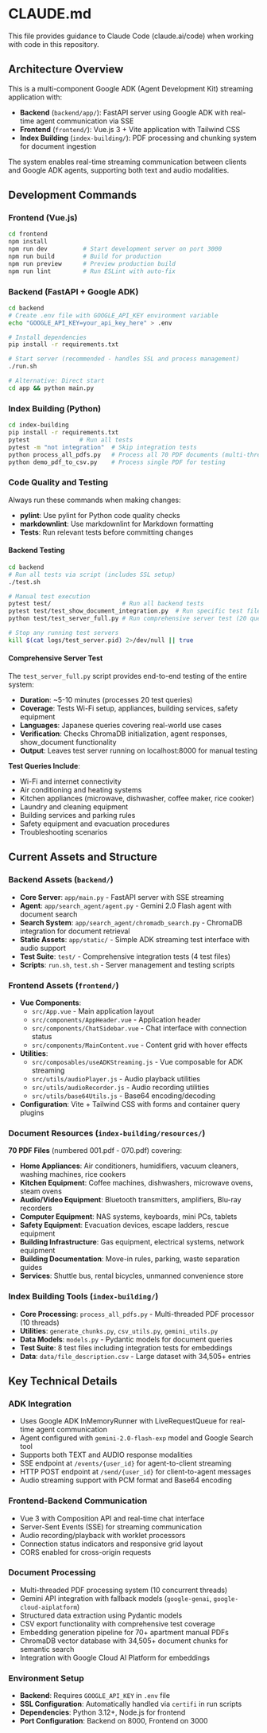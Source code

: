 # CLAUDE.md

This file provides guidance to Claude Code (claude.ai/code) when working with code in this repository.

## Architecture Overview

This is a multi-component Google ADK (Agent Development Kit) streaming application with:

- **Backend** (`backend/app/`): FastAPI server using Google ADK with real-time agent communication via SSE
- **Frontend** (`frontend/`): Vue.js 3 + Vite application with Tailwind CSS
- **Index Building** (`index-building/`): PDF processing and chunking system for document ingestion

The system enables real-time streaming communication between clients and Google ADK agents, supporting both text and audio modalities.

## Development Commands

### Frontend (Vue.js)

```bash
cd frontend
npm install
npm run dev          # Start development server on port 3000
npm run build        # Build for production
npm run preview      # Preview production build
npm run lint         # Run ESLint with auto-fix
```

### Backend (FastAPI + Google ADK)

```bash
cd backend
# Create .env file with GOOGLE_API_KEY environment variable
echo "GOOGLE_API_KEY=your_api_key_here" > .env

# Install dependencies
pip install -r requirements.txt

# Start server (recommended - handles SSL and process management)
./run.sh

# Alternative: Direct start
cd app && python main.py
```

### Index Building (Python)

```bash
cd index-building
pip install -r requirements.txt
pytest              # Run all tests
pytest -m "not integration"  # Skip integration tests
python process_all_pdfs.py   # Process all 70 PDF documents (multi-threaded)
python demo_pdf_to_csv.py    # Process single PDF for testing
```

### Code Quality and Testing

Always run these commands when making changes:

- **pylint**: Use pylint for Python code quality checks
- **markdownlint**: Use markdownlint for Markdown formatting
- **Tests**: Run relevant tests before committing changes

#### Backend Testing

```bash
cd backend
# Run all tests via script (includes SSL setup)
./test.sh

# Manual test execution
pytest test/                    # Run all backend tests
pytest test/test_show_document_integration.py  # Run specific test file
python test/test_server_full.py # Run comprehensive server test (20 queries)

# Stop any running test servers
kill $(cat logs/test_server.pid) 2>/dev/null || true
```

#### Comprehensive Server Test

The `test_server_full.py` script provides end-to-end testing of the entire system:

- **Duration**: ~5-10 minutes (processes 20 test queries)
- **Coverage**: Tests Wi-Fi setup, appliances, building services, safety equipment
- **Languages**: Japanese queries covering real-world use cases
- **Verification**: Checks ChromaDB initialization, agent responses, show_document functionality
- **Output**: Leaves test server running on localhost:8000 for manual testing

**Test Queries Include**:

- Wi-Fi and internet connectivity
- Air conditioning and heating systems  
- Kitchen appliances (microwave, dishwasher, coffee maker, rice cooker)
- Laundry and cleaning equipment
- Building services and parking rules
- Safety equipment and evacuation procedures
- Troubleshooting scenarios

## Current Assets and Structure

### Backend Assets (`backend/`)

- **Core Server**: `app/main.py` - FastAPI server with SSE streaming
- **Agent**: `app/search_agent/agent.py` - Gemini 2.0 Flash agent with document search
- **Search System**: `app/search_agent/chromadb_search.py` - ChromaDB integration for document retrieval
- **Static Assets**: `app/static/` - Simple ADK streaming test interface with audio support
- **Test Suite**: `test/` - Comprehensive integration tests (4 test files)
- **Scripts**: `run.sh`, `test.sh` - Server management and testing scripts

### Frontend Assets (`frontend/`)

- **Vue Components**:
  - `src/App.vue` - Main application layout
  - `src/components/AppHeader.vue` - Application header
  - `src/components/ChatSidebar.vue` - Chat interface with connection status
  - `src/components/MainContent.vue` - Content grid with hover effects
- **Utilities**:
  - `src/composables/useADKStreaming.js` - Vue composable for ADK streaming
  - `src/utils/audioPlayer.js` - Audio playback utilities
  - `src/utils/audioRecorder.js` - Audio recording utilities
  - `src/utils/base64Utils.js` - Base64 encoding/decoding
- **Configuration**: Vite + Tailwind CSS with forms and container query plugins

### Document Resources (`index-building/resources/`)

**70 PDF Files** (numbered 001.pdf - 070.pdf) covering:

- **Home Appliances**: Air conditioners, humidifiers, vacuum cleaners, washing machines, rice cookers
- **Kitchen Equipment**: Coffee machines, dishwashers, microwave ovens, steam ovens
- **Audio/Video Equipment**: Bluetooth transmitters, amplifiers, Blu-ray recorders
- **Computer Equipment**: NAS systems, keyboards, mini PCs, tablets
- **Safety Equipment**: Evacuation devices, escape ladders, rescue equipment
- **Building Infrastructure**: Gas equipment, electrical systems, network equipment
- **Building Documentation**: Move-in rules, parking, waste separation guides
- **Services**: Shuttle bus, rental bicycles, unmanned convenience store

### Index Building Tools (`index-building/`)

- **Core Processing**: `process_all_pdfs.py` - Multi-threaded PDF processor (10 threads)
- **Utilities**: `generate_chunks.py`, `csv_utils.py`, `gemini_utils.py`
- **Data Models**: `models.py` - Pydantic models for document queries
- **Test Suite**: 8 test files including integration tests for embeddings
- **Data**: `data/file_description.csv` - Large dataset with 34,505+ entries

## Key Technical Details

### ADK Integration

- Uses Google ADK InMemoryRunner with LiveRequestQueue for real-time agent communication
- Agent configured with `gemini-2.0-flash-exp` model and Google Search tool
- Supports both TEXT and AUDIO response modalities
- SSE endpoint at `/events/{user_id}` for agent-to-client streaming
- HTTP POST endpoint at `/send/{user_id}` for client-to-agent messages
- Audio streaming support with PCM format and Base64 encoding

### Frontend-Backend Communication

- Vue 3 with Composition API and real-time chat interface
- Server-Sent Events (SSE) for streaming communication
- Audio recording/playback with worklet processors
- Connection status indicators and responsive grid layout
- CORS enabled for cross-origin requests

### Document Processing

- Multi-threaded PDF processing system (10 concurrent threads)
- Gemini API integration with fallback models (`google-genai`, `google-cloud-aiplatform`)
- Structured data extraction using Pydantic models
- CSV export functionality with comprehensive test coverage
- Embedding generation pipeline for 70+ apartment manual PDFs
- ChromaDB vector database with 34,505+ document chunks for semantic search
- Integration with Google Cloud AI Platform for embeddings

### Environment Setup

- **Backend**: Requires `GOOGLE_API_KEY` in `.env` file
- **SSL Configuration**: Automatically handled via `certifi` in run scripts
- **Dependencies**: Python 3.12+, Node.js for frontend
- **Port Configuration**: Backend on 8000, Frontend on 3000
